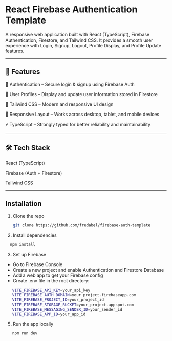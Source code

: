 # React Firebase Authentication Template

A responsive web application built with React (TypeScript), Firebase Authentication, Firestore, and Tailwind CSS.
It provides a smooth user experience with Login, Signup, Logout, Profile Display, and Profile Update features.

---

## 🚀 Features

🔐 Authentication – Secure login & signup using Firebase Auth

👤 User Profiles – Display and update user information stored in Firestore

🎨 Tailwind CSS – Modern and responsive UI design

📱 Responsive Layout – Works across desktop, tablet, and mobile devices

⚡ TypeScript – Strongly typed for better reliability and maintainability

---

## 🛠 Tech Stack

React (TypeScript)

Firebase (Auth + Firestore)

Tailwind CSS

---
## Installation

1. Clone the repo

   ```sh
   git clone https://github.com/fredabel/firebase-auth-template
   ```
2. Install dependencies
 ```sh
   npm install
   ```
3. Set up Firebase
 - Go to Firebase Console
 - Create a new project and enable Authentication and Firestore Database
 - Add a web app to get your Firebase config
 - Create .env file in the root directory:
 ```sh
    VITE_FIREBASE_API_KEY=your_api_key
    VITE_FIREBASE_AUTH_DOMAIN=your_project.firebaseapp.com
    VITE_FIREBASE_PROJECT_ID=your_project_id
    VITE_FIREBASE_STORAGE_BUCKET=your_project.appspot.com
    VITE_FIREBASE_MESSAGING_SENDER_ID=your_sender_id
    VITE_FIREBASE_APP_ID=your_app_id 
```
5. Run the app locally
```sh
   npm run dev
   ```
 




